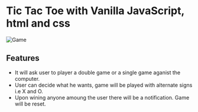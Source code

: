 # Tic Tac Toe with Vanilla JavaScript, html and css

![Game](https://i.postimg.cc/8cyWqPcG/image.png)

## Features

- It will ask user to player a double game or a single game aganist the computer.
- User can decide what he wants, game will be played with alternate signs i.e X and O.
- Upon wining anyone amoung the user there will be a notification. Game will be reset.
